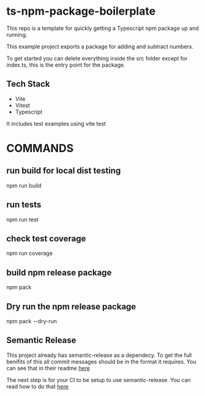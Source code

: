 # ts-npm-package-boilerplate
This repo is a template for quickly getting a Typescript npm package up and running.

This example project exports a package for adding and subtract numbers. 

To get started you can delete everything inside the src folder except for index.ts, this is the entry point for the package.

## Tech Stack

- Vite
- Vitest 
- Typescript

It includes test examples using vite test

# COMMANDS
## run build for local dist testing
npm run build

## run tests
npm run test

## check test coverage
npm run coverage

## build npm release package
npm pack

## Dry run the npm release package
npm pack --dry-run


## Semantic Release
This project already has semantic-release as a dependecy. To get the full benifits of this all commit messages should be in the format it requires. You can see that in their readme [here](https://github.com/semantic-release/semantic-release)

The next step is for your CI to be setup to use semantic-release. You can read how to do that [here](https://github.com/semantic-release/semantic-release/blob/HEAD/docs/usage/getting-started.md#getting-started)